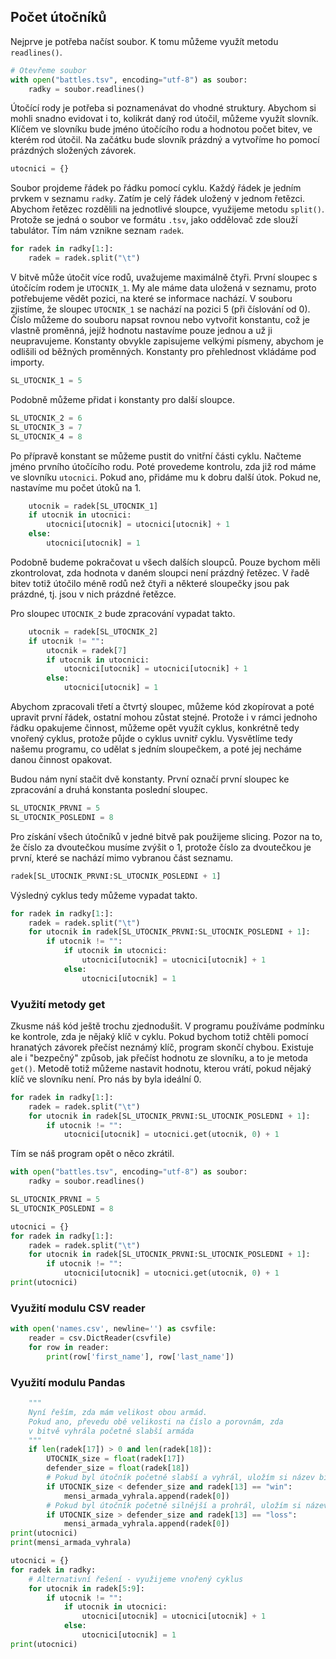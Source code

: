 ## Počet útočníků

Nejprve je potřeba načíst soubor. K tomu můžeme využít metodu `readlines()`.

```py
# Otevřeme soubor
with open("battles.tsv", encoding="utf-8") as soubor:
    radky = soubor.readlines()
```

Útočící rody je potřeba si poznamenávat do vhodné struktury. Abychom si mohli snadno evidovat i to, kolikrát daný rod útočil, můžeme využít slovník. Klíčem ve slovníku bude jméno útočícího rodu a hodnotou počet bitev, ve kterém rod útočil. Na začátku bude slovník prázdný a vytvoříme ho pomocí prázdných složených závorek.

```py
utocnici = {}
```

Soubor projdeme řádek po řádku pomocí cyklu. Každý řádek je jedním prvkem v seznamu `radky`. Zatím je celý řádek uložený v jednom řetězci. Abychom řetězec rozdělili na jednotlivé sloupce, využijeme metodu `split()`. Protože se jedná o soubor ve formátu `.tsv`, jako oddělovač zde slouží tabulátor. Tím nám vznikne seznam `radek`.

```py
for radek in radky[1:]:
    radek = radek.split("\t")
```

V bitvě může útočit více rodů, uvažujeme maximálně čtyři. První sloupec s útočícím rodem je `UTOCNIK_1`. My ale máme data uložená v seznamu, proto potřebujeme vědět pozici, na které se informace nachází. V souboru zjistíme, že sloupec `UTOCNIK_1` se nachází na pozici 5 (při číslování od 0). Číslo můžeme do souboru napsat rovnou nebo vytvořit konstantu, což je vlastně proměnná, jejíž hodnotu nastavíme pouze jednou a už ji neupravujeme. Konstanty obvykle zapisujeme velkými písmeny, abychom je odlišili od běžných proměnných. Konstanty pro přehlednost vkládáme pod importy.

```py
SL_UTOCNIK_1 = 5
```

Podobně můžeme přidat i konstanty pro další sloupce.

```py
SL_UTOCNIK_2 = 6
SL_UTOCNIK_3 = 7
SL_UTOCNIK_4 = 8
```

Po přípravě konstant se můžeme pustit do vnitřní části cyklu. Načteme jméno prvního útočícího rodu. Poté provedeme kontrolu, zda již rod máme ve slovníku `utocnici`. Pokud ano, přidáme mu k dobru další útok. Pokud ne, nastavíme mu počet útoků na 1.

```py
    utocnik = radek[SL_UTOCNIK_1]
    if utocnik in utocnici:
        utocnici[utocnik] = utocnici[utocnik] + 1
    else:
        utocnici[utocnik] = 1
```

Podobně budeme pokračovat u všech dalších sloupců. Pouze bychom měli zkontrolovat, zda hodnota v daném sloupci není prázdný řetězec. V řadě bitev totiž útočilo méně rodů než čtyři a některé sloupečky jsou pak prázdné, tj. jsou v nich prázdné řetězce.

Pro sloupec `UTOCNIK_2` bude zpracování vypadat takto.

```py
    utocnik = radek[SL_UTOCNIK_2]
    if utocnik != "":
        utocnik = radek[7]
        if utocnik in utocnici:
            utocnici[utocnik] = utocnici[utocnik] + 1
        else:
            utocnici[utocnik] = 1
```

Abychom zpracovali třetí a čtvrtý sloupec, můžeme kód zkopírovat a poté upravit první řádek, ostatní mohou zůstat stejné. Protože i v rámci jednoho řádku opakujeme činnost, můžeme opět využít cyklus, konkrétně tedy vnořený cyklus, protože půjde o cyklus uvnitř cyklu. Vysvětlíme tedy našemu programu, co udělat s jedním sloupečkem, a poté jej necháme danou činnost opakovat.

Budou nám nyní stačit dvě konstanty. První označí první sloupec ke zpracování a druhá konstanta poslední sloupec.

```py
SL_UTOCNIK_PRVNI = 5
SL_UTOCNIK_POSLEDNI = 8
```

Pro získání všech útočníků v jedné bitvě pak použijeme slicing. Pozor na to, že číslo za dvoutečkou musíme zvýšit o 1, protože číslo za dvoutečkou je první, které se nachází mimo vybranou část seznamu.

```py
radek[SL_UTOCNIK_PRVNI:SL_UTOCNIK_POSLEDNI + 1]
```

Výsledný cyklus tedy můžeme vypadat takto.

```py
for radek in radky[1:]:
    radek = radek.split("\t")
    for utocnik in radek[SL_UTOCNIK_PRVNI:SL_UTOCNIK_POSLEDNI + 1]:
        if utocnik != "":
            if utocnik in utocnici:
                utocnici[utocnik] = utocnici[utocnik] + 1
            else:
                utocnici[utocnik] = 1
```

### Využití metody get

Zkusme náš kód ještě trochu zjednodušit. V programu používáme podmínku ke kontrole, zda je nějaký klíč v cyklu. Pokud bychom totiž chtěli pomocí hranatých závorek přečíst neznámý klíč, program skončí chybou. Existuje ale i "bezpečný" způsob, jak přečíst hodnotu ze slovníku, a to je metoda `get()`. Metodě totiž můžeme nastavit hodnotu, kterou vrátí, pokud nějaký klíč ve slovníku není. Pro nás by byla ideální 0.

```py
for radek in radky[1:]:
    radek = radek.split("\t")
    for utocnik in radek[SL_UTOCNIK_PRVNI:SL_UTOCNIK_POSLEDNI + 1]:
        if utocnik != "":
            utocnici[utocnik] = utocnici.get(utocnik, 0) + 1
```

Tím se náš program opět o něco zkrátil.

```py
with open("battles.tsv", encoding="utf-8") as soubor:
    radky = soubor.readlines()

SL_UTOCNIK_PRVNI = 5
SL_UTOCNIK_POSLEDNI = 8

utocnici = {}
for radek in radky[1:]:
    radek = radek.split("\t")
    for utocnik in radek[SL_UTOCNIK_PRVNI:SL_UTOCNIK_POSLEDNI + 1]:
        if utocnik != "":
            utocnici[utocnik] = utocnici.get(utocnik, 0) + 1
print(utocnici)
```

### Využití modulu CSV reader

```py
with open('names.csv', newline='') as csvfile:
    reader = csv.DictReader(csvfile)
    for row in reader:
        print(row['first_name'], row['last_name'])
```

### Využití modulu Pandas

```py
    """
    Nyní řeším, zda mám velikost obou armád.
    Pokud ano, převedu obě velikosti na číslo a porovnám, zda
    v bitvě vyhrála početně slabší armáda
    """
    if len(radek[17]) > 0 and len(radek[18]):
        UTOCNIK_size = float(radek[17])
        defender_size = float(radek[18])
        # Pokud byl útočník početně slabší a vyhrál, uložím si název bitvy
        if UTOCNIK_size < defender_size and radek[13] == "win":
            mensi_armada_vyhrala.append(radek[0])
        # Pokud byl útočník početně silnější a prohrál, uložím si název bitvy
        if UTOCNIK_size > defender_size and radek[13] == "loss":
            mensi_armada_vyhrala.append(radek[0])
print(utocnici)
print(mensi_armada_vyhrala)
```

```py
utocnici = {}
for radek in radky:
    # Alternativní řešení - využijeme vnořený cyklus
    for utocnik in radek[5:9]:
        if utocnik != "":
            if utocnik in utocnici:
                utocnici[utocnik] = utocnici[utocnik] + 1
            else:
                utocnici[utocnik] = 1
print(utocnici)

```